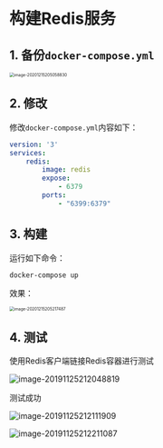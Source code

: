 # 构建Redis服务



## 1. 备份`docker-compose.yml`

<img src="assets/image-20201215205058830.png" alt="image-20201215205058830" style="zoom:50%;" />



## 2. 修改

修改`docker-compose.yml`内容如下：

```yml
version: '3'
services:
    redis:
        image: redis
        expose:
            - 6379
        ports:
            - "6399:6379"
```



## 3. 构建

运行如下命令：

```
docker-compose up
```

效果：

<img src="assets/image-20201215205217487.png" alt="image-20201215205217487" style="zoom:50%;" />



## 4. 测试

使用Redis客户端链接Redis容器进行测试

![image-20191125212048819](assets/image-20191125212048819.png)

测试成功

![image-20191125212111909](assets/image-20191125212111909.png)

![image-20191125212211087](assets/image-20191125212211087.png)